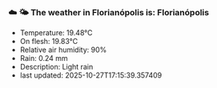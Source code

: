 ### ☁️ 🌤️  The weather in Florianópolis is: Florianópolis

- Temperature: 19.48°C
- On flesh: 19.83°C
- Relative air humidity: 90%
- Rain: 0.24 mm
- Description: Light rain
- last updated: 2025-10-27T17:15:39.357409

